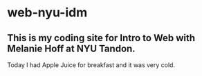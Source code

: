 # web-nyu-idm

## This is my coding site for Intro to Web with Melanie Hoff at NYU Tandon.

Today I had Apple Juice for breakfast and it was very cold.

